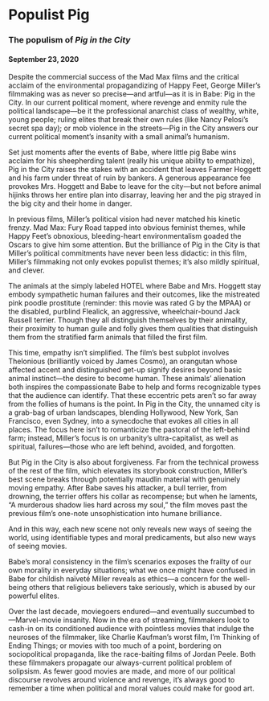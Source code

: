 # Populist Pig

### The populism of *Pig in the City*

#### September 23, 2020

Despite the commercial success of the Mad Max films and the critical acclaim of the environmental propagandizing of Happy Feet, George Miller’s filmmaking was as never so precise—and artful—as it is in Babe: Pig in the City. In our current political moment, where revenge and enmity rule the political landscape—be it the professional anarchist class of wealthy, white, young people; ruling elites that break their own rules (like Nancy Pelosi’s secret spa day); or mob violence in the streets—Pig in the City answers our current political moment’s insanity with a small animal’s humanism.

Set just moments after the events of Babe, where little pig Babe wins acclaim for his sheepherding talent (really his unique ability to empathize), Pig in the City raises the stakes with an accident that leaves Farmer Hoggett and his farm under threat of ruin by bankers. A generous appearance fee provokes Mrs. Hoggett and Babe to leave for the city—but not before animal hijinks throws her entire plan into disarray, leaving her and the pig strayed in the big city and their home in danger.

In previous films, Miller’s political vision had never matched his kinetic frenzy. Mad Max: Fury Road tapped into obvious feminist themes, while Happy Feet’s obnoxious, bleeding-heart environmentalism goaded the Oscars to give him some attention. But the brilliance of Pig in the City is that Miller’s political commitments have never been less didactic: in this film, Miller’s filmmaking not only evokes populist themes; it’s also mildly spiritual, and clever.

The animals at the simply labeled HOTEL where Babe and Mrs. Hoggett stay embody sympathetic human failures and their outcomes, like the mistreated pink poodle prostitute (reminder: this movie was rated G by the MPAA) or the disabled, purblind Flealick, an aggressive, wheelchair-bound Jack Russell terrier. Though they all distinguish themselves by their animality, their proximity to human guile and folly gives them qualities that distinguish them from the stratified farm animals that filled the first film.
 
This time, empathy isn’t simplified. The film’s best subplot involves Thelonious (brilliantly voiced by James Cosmo), an orangutan whose affected accent and distinguished get-up signify desires beyond basic animal instinct—the desire to become human. These animals’ alienation both inspires the compassionate Babe to help and forms recognizable types that the audience can identify. That these eccentric pets aren’t so far away from the follies of humans is the point.
In Pig in the City, the unnamed city is a grab-bag of urban landscapes, blending Hollywood, New York, San Francisco, even Sydney, into a synecdoche that evokes all cities in all places. The focus here isn’t to romanticize the pastoral of the left-behind farm; instead, Miller’s focus is on urbanity’s ultra-capitalist, as well as spiritual, failures—those who are left behind, avoided, and forgotten. 

But Pig in the City is also about forgiveness. Far from the technical prowess of the rest of the film, which elevates its storybook construction, Miller’s best scene breaks through potentially maudlin material with genuinely moving empathy. After Babe saves his attacker, a bull terrier, from drowning, the terrier offers his collar as recompense; but when he laments, “A murderous shadow lies hard across my soul,” the film moves past the previous film’s one-note unsophistication into humane brilliance. 

And in this way, each new scene not only reveals new ways of seeing the world, using identifiable types and moral predicaments, but also new ways of seeing movies. 

Babe’s moral consistency in the film’s scenarios exposes the frailty of our own morality in everyday situations; what we once might have confused in Babe for childish naïveté Miller reveals as ethics—a concern for the well-being others that religious believers take seriously, which is abused by our powerful elites.

Over the last decade, moviegoers endured—and eventually succumbed to—Marvel-movie insanity. Now in the era of streaming, filmmakers look to cash-in on its conditioned audience with pointless movies that indulge the neuroses of the filmmaker, like Charlie Kaufman’s worst film, I’m Thinking of Ending Things; or movies with too much of a point, bordering on sociopolitical propaganda, like the race-baiting films of Jordan Peele. Both these filmmakers propagate our always-current political problem of solipsism. As fewer good movies are made, and more of our political discourse revolves around violence and revenge, it’s always good to remember a time when political and moral values could make for good art.